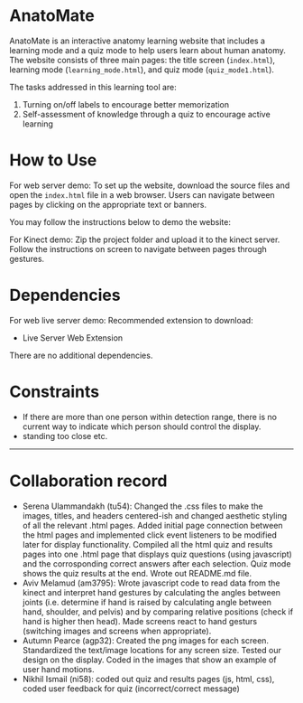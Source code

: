 # AnatoMate

AnatoMate is an interactive anatomy learning website that includes a learning mode and a quiz mode to help users learn about human anatomy. The website consists of three main pages: the title screen (<code>index.html</code>), learning mode (<code>learning_mode.html</code>), and quiz mode (<code>quiz_mode1.html</code>).

The tasks addressed in this learning tool are:
1. Turning on/off labels to encourage better memorization
2. Self-assessment of knowledge through a quiz to encourage active learning

# How to Use

For web server demo:
To set up the website, download the source files and open the <code>index.html</code> file in a web browser. Users can navigate between pages by clicking on the appropriate text or banners.

You may follow the instructions below to demo the website:

For Kinect demo:
Zip the project folder and upload it to the kinect server. Follow the instructions on screen to navigate between pages through gestures.

# Dependencies

For web live server demo:
Recommended extension to download:
- Live Server Web Extension

There are no additional dependencies.

# Constraints

- If there are more than one person within detection range, there is no current way to indicate which person should control the display.
- standing too close etc.

---

# Collaboration record

- Serena Ulammandakh (tu54): Changed the .css files to make the images, titles, and headers centered-ish and changed aesthetic styling of all the relevant .html pages. Added initial page connection between the html pages and implemented click event listeners to be modified later for display functionality. Compiled all the html quiz and results pages into one .html page that displays quiz questions (using javascript) and the corrosponding correct answers after each selection. Quiz mode shows the quiz results at the end. Wrote out README.md file.  
- Aviv Melamud (am3795): Wrote javascript code to read data from the kinect and interpret hand gestures by calculating the angles between joints (i.e. determine if hand is raised by calculating angle between hand, shoulder, and pelvis) and by comparing relative positions (check if hand is higher then head). Made screens react to hand gesturs (switching images and screens when appropriate).
- Autumn Pearce (agp32): Created the png images for each screen. Standardized the text/image locations for any screen size. Tested our design on the display. Coded in the images that show an example of user hand motions.
- Nikhil Ismail (ni58): coded out quiz and results pages (js, html, css), coded user feedback for quiz (incorrect/correct message)



